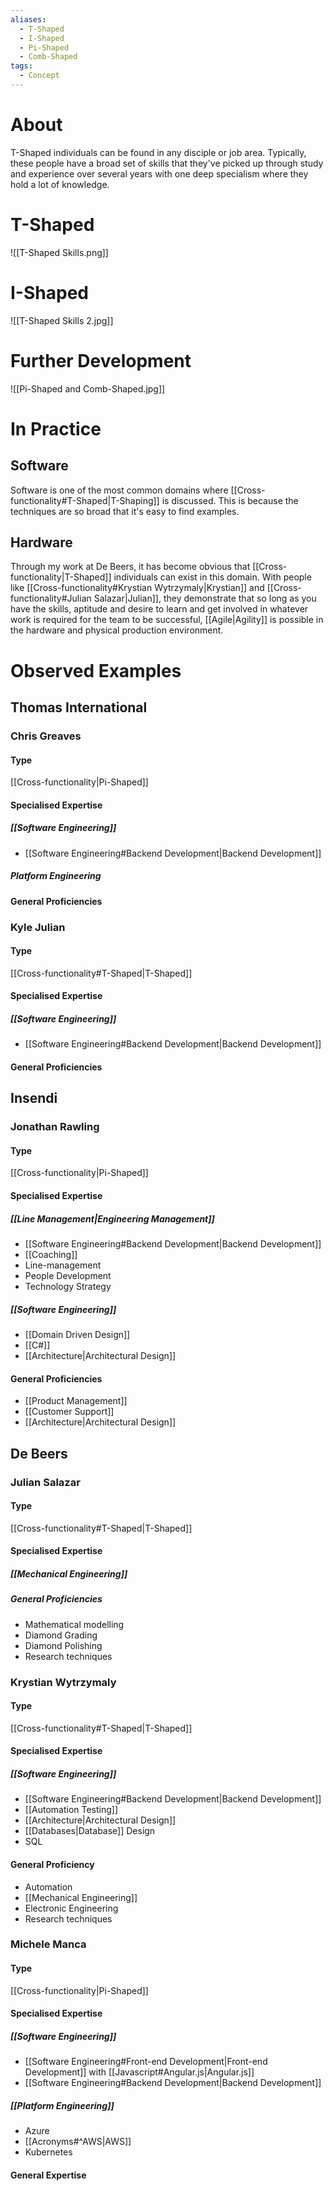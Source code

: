 ```yaml
---
aliases:
  - T-Shaped
  - I-Shaped
  - Pi-Shaped
  - Comb-Shaped
tags:
  - Concept
---
```

# About
T-Shaped individuals can be found in any disciple or job area. Typically, these people have a broad set of skills that they've picked up through study and experience over several years with one deep specialism where they hold a lot of knowledge.
# T-Shaped
![[T-Shaped Skills.png]]
# I-Shaped
![[T-Shaped Skills 2.jpg]]
# Further Development
![[Pi-Shaped and Comb-Shaped.jpg]]
# In Practice
## Software
Software is one of the most common domains where [[Cross-functionality#T-Shaped|T-Shaping]] is discussed. This is because the techniques are so broad that it's easy to find examples.
## Hardware
Through my work at De Beers, it has become obvious that [[Cross-functionality|T-Shaped]] individuals can exist in this domain. With people like [[Cross-functionality#Krystian Wytrzymaly|Krystian]] and [[Cross-functionality#Julian Salazar|Julian]], they demonstrate that so long as you have the skills, aptitude and desire to learn and get involved in whatever work is required for the team to be successful, [[Agile|Agility]] is possible in the hardware and physical production environment. 
# Observed Examples
## Thomas International
### Chris Greaves
#### Type
[[Cross-functionality|Pi-Shaped]]
#### Specialised Expertise
##### [[Software Engineering]]
- [[Software Engineering#Backend Development|Backend Development]]
##### Platform Engineering

#### General Proficiencies

### Kyle Julian
#### Type
[[Cross-functionality#T-Shaped|T-Shaped]]
#### Specialised Expertise
##### [[Software Engineering]]
- [[Software Engineering#Backend Development|Backend Development]]
#### General Proficiencies

## Insendi
### Jonathan Rawling
#### Type
[[Cross-functionality|Pi-Shaped]]
#### Specialised Expertise
##### [[Line Management|Engineering Management]]
- [[Software Engineering#Backend Development|Backend Development]]
- [[Coaching]]
- Line-management
- People Development
- Technology Strategy
##### [[Software Engineering]]
- [[Domain Driven Design]]
- [[C#]]
- [[Architecture|Architectural Design]]
#### General Proficiencies
- [[Product Management]]
- [[Customer Support]]
- [[Architecture|Architectural Design]]
## De Beers
### Julian Salazar

#### Type 
[[Cross-functionality#T-Shaped|T-Shaped]]
#### Specialised Expertise
##### [[Mechanical Engineering]]

##### General Proficiencies
- Mathematical modelling
- Diamond Grading
- Diamond Polishing
- Research techniques
### Krystian Wytrzymaly
#### Type
[[Cross-functionality#T-Shaped|T-Shaped]]
#### Specialised Expertise
##### [[Software Engineering]]
- [[Software Engineering#Backend Development|Backend Development]]
- [[Automation Testing]]
- [[Architecture|Architectural Design]]
- [[Databases|Database]] Design
- SQL
#### General Proficiency
- Automation
- [[Mechanical Engineering]] 
- Electronic Engineering
- Research techniques
### Michele Manca
#### Type
[[Cross-functionality|Pi-Shaped]]
#### Specialised Expertise
##### [[Software Engineering]]
- [[Software Engineering#Front-end Development|Front-end Development]] with [[Javascript#Angular.js|Angular.js]]
- [[Software Engineering#Backend Development|Backend Development]]
##### [[Platform Engineering]]
- Azure
- [[Acronyms#^AWS|AWS]]
- Kubernetes
#### General Expertise
